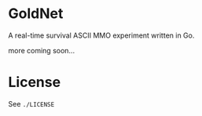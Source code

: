 GoldNet
===

A real-time survival ASCII MMO experiment written in Go.

more coming soon...

# License

See `./LICENSE`